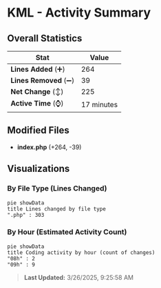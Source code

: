 # KML - Activity Summary 

## Overall Statistics

| Stat                   | Value                                                             |
| ---------------------- | ----------------------------------------------------------------- |
| **Lines Added** (➕)   | 264                                          |
| **Lines Removed** (➖) | 39                                        |
| **Net Change** (↕)    | 225                |
| **Active Time** (⌚)   | 17 minutes |


## Modified Files
- **index.php** (+264, -39)

## Visualizations

### By File Type (Lines Changed)

```mermaid
pie showData
title Lines changed by file type
".php" : 303
```

### By Hour (Estimated Activity Count)

```mermaid
pie showData
title Coding activity by hour (count of changes)
"08h" : 2
"09h" : 9
```


> **Last Updated:** 3/26/2025, 9:25:58 AM